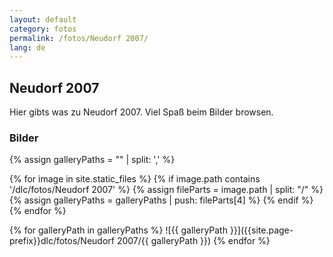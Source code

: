 ```yaml
---
layout: default
category: fotos
permalink: /fotos/Neudorf 2007/
lang: de
---
```


## Neudorf 2007

Hier gibts was zu Neudorf 2007. Viel Spaß beim Bilder browsen.

### Bilder
{% assign galleryPaths = "" | split: ',' %}

{% for image in site.static_files %}
{% if image.path contains '/dlc/fotos/Neudorf 2007' %}
        {% assign fileParts = image.path | split: "/" %}
        {% assign galleryPaths = galleryPaths | push: fileParts[4] %}
{% endif %}
{% endfor %}

{% for galleryPath in galleryPaths %}
![{{ galleryPath }}]({{site.page-prefix}}dlc/fotos/Neudorf 2007/{{ galleryPath }})
{% endfor %}
